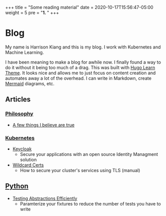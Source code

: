 +++
title = "Some reading material"
date = 2020-10-17T15:56:47-05:00
weight = 5
pre = "<b>1. </b>"
+++

# Blog

My name is Harrison Kiang and this is my blog.
I work with Kubernetes and Machine Learning.

I have been meaning to make a blog for awhile now.
I finally found a way to do it without it being too much of a drag.
This was built with [Hugo Learn Theme](https://github.com/matcornic/hugo-theme-learn).
It looks nice and allows me to just focus on content creation and automates away a lot of the overhead.
I can write in Markdown, create [Mermaid](https://learn.netlify.app/en/shortcodes/mermaid/) diagrams, etc.


## Articles

### [Philosophy](./philosophy)
- [A few things I believe are true](./philosophy)

### [Kubernetes](./kubernetes)
- [Keycloak](./kubernetes/keycloak)
  - Secure your applications with an open source Identity Managment solution
- [Wildcard Certs](./kubernetes/wildcard-certs)
  - How to secure your cluster's services using TLS (manual)

## [Python](./python)
- [Testing Abstractions Efficiently](./python/testing-abstractions)
  - Paramterize your fixtures to reduce the number of tests you have to write
